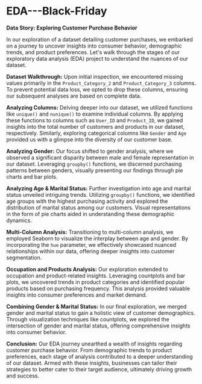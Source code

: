 # EDA---Black-Friday

**Data Story: Exploring Customer Purchase Behavior**

In our exploration of a dataset detailing customer purchases, we embarked on a journey to uncover insights into consumer behavior, demographic trends, and product preferences. Let's walk through the stages of our exploratory data analysis (EDA) project to understand the nuances of our dataset.

**Dataset Walkthrough:**
Upon initial inspection, we encountered missing values primarily in the `Product_Category_2` and `Product_Category_3` columns. To prevent potential data loss, we opted to drop these columns, ensuring our subsequent analyses are based on complete data.

**Analyzing Columns:**
Delving deeper into our dataset, we utilized functions like `unique()` and `nunique()` to examine individual columns. By applying these functions to columns such as `User_ID` and `Product_ID`, we gained insights into the total number of customers and products in our dataset, respectively. Similarly, exploring categorical columns like `Gender` and `Age` provided us with a glimpse into the diversity of our customer base.

**Analyzing Gender:**
Our focus shifted to gender analysis, where we observed a significant disparity between male and female representation in our dataset. Leveraging `groupby()` functions, we discerned purchasing patterns between genders, visually presenting our findings through pie charts and bar plots.

**Analyzing Age & Marital Status:**
Further investigation into age and marital status unveiled intriguing trends. Utilizing `groupby()` functions, we identified age groups with the highest purchasing activity and explored the distribution of marital status among our customers. Visual representations in the form of pie charts aided in understanding these demographic dynamics.

**Multi-Column Analysis:**
Transitioning to multi-column analysis, we employed Seaborn to visualize the interplay between age and gender. By incorporating the `hue` parameter, we effectively showcased nuanced relationships within our data, offering deeper insights into customer segmentation.

**Occupation and Products Analysis:**
Our exploration extended to occupation and product-related insights. Leveraging countplots and bar plots, we uncovered trends in product categories and identified popular products based on purchasing frequency. This analysis provided valuable insights into consumer preferences and market demand.

**Combining Gender & Marital Status:**
In our final exploration, we merged gender and marital status to gain a holistic view of customer demographics. Through visualization techniques like countplots, we explored the intersection of gender and marital status, offering comprehensive insights into consumer behavior.

**Conclusion:**
Our EDA journey unearthed a wealth of insights regarding customer purchase behavior. From demographic trends to product preferences, each stage of analysis contributed to a deeper understanding of our dataset. Armed with these insights, businesses can tailor their strategies to better cater to their target audience, ultimately driving growth and success.
